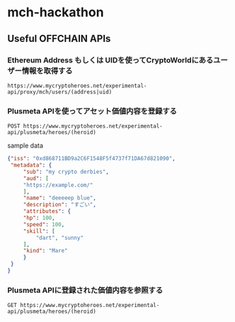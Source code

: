 # mch-hackathon

## Useful OFFCHAIN APIs

### Ethereum Address もしくは UIDを使ってCryptoWorldにあるユーザー情報を取得する
`https://www.mycryptoheroes.net/experimental-api/proxy/mch/users/(address|uid)`

### Plusmeta APIを使ってアセット価値内容を登録する
`POST https://www.mycryptoheroes.net/experimental-api/plusmeta/heroes/(heroid)`

sample data
```json
{"iss": "0xd868711BD9a2C6F1548F5f4737f71DA67d821090",
 "metadata": {
     "sub": "my crypto derbies",
     "aud": [
	 "https://example.com/"
     ],
     "name": "deeeeep blue",
     "description": "すごい",
     "attributes": {
	 "hp": 100,
	 "speed": 100,
	 "skill": [
	     "dart", "sunny"
	 ],
	 "kind": "Mare"
     }
 }
}
```

### Plusmeta APIに登録された価値内容を参照する
`GET https://www.mycryptoheroes.net/experimental-api/plusmeta/heroes/(heroid)`
